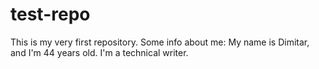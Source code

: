 # test-repo
This is my very first repository.
Some info about me:
My name is Dimitar, and I'm 44 years old.
I'm a technical writer.

